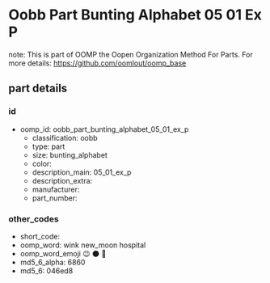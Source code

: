# Oobb Part Bunting Alphabet 05 01 Ex P  

note: This is part of OOMP the Oopen Organization Method For Parts. For more details: https://github.com/oomlout/oomp_base

##  part details





### id
* oomp_id: oobb_part_bunting_alphabet_05_01_ex_p
  * classification: oobb
  * type: part
  * size: bunting_alphabet
  * color: 
  * description_main: 05_01_ex_p
  * description_extra: 
  * manufacturer: 
  * part_number: 

### other_codes
* short_code: 
* oomp_word: wink new_moon hospital
* oomp_word_emoji :wink: :new_moon: :hospital:
* md5_6_alpha: 6860
* md5_6: 046ed8